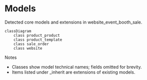 # Models

Detected core models and extensions in website_event_booth_sale.

```mermaid
classDiagram
    class product_product
    class product_template
    class sale_order
    class website
```

Notes
- Classes show model technical names; fields omitted for brevity.
- Items listed under _inherit are extensions of existing models.
